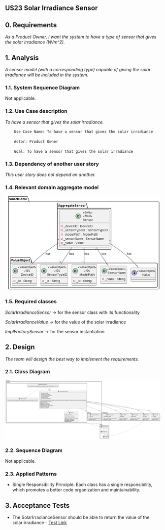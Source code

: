 ## US23 Solar Irradiance Sensor

## 0. Requirements
_As a Product Owner, I want the system to have a type of sensor that gives the solar irradiance (W/m^2)._

## 1. Analysis
_A sensor model (with a corresponding type) capable of giving the solar irradiance will be included in the system._

### 1.1. System Sequence Diagram
Not applicable.

### 1.2. Use Case description
_To have a sensor that gives the solar irradiance._
    
        Use Case Name: To have a sensor that gives the solar irradiance
    
        Actor: Product Owner
    
        Goal: To have a sensor that gives the solar irradiance


### 1.3. Dependency of another user story
_This user story does not depend on another._

### 1.4. Relevant domain aggregate model 
![Sensor](../../general/agreggateModels/Sensor.png)

### 1.5. Required classes
_SolarIrradianceSensor_ -> for the sensor class with its functionality

_SolarIrradianceValue_ -> for the value of the solar irradiance

_ImplFactorySensor_ -> for the sensor instantiation


## 2. Design
_The team will design the best way to implement the requirements._
### 2.1. Class Diagram
![ClassDiagram](artifacts/US23CD.png)
### 2.2. Sequence Diagram
Not applicable.
### 2.3. Applied Patterns
- Single Responsibility Principle: Each class has a single responsibility, which promotes a better code organization 
and maintainability.

## 3. Acceptance Tests

- The SolarIrradianceSensor should be able to return the value of the solar irradiance - [Test Link](../../../test/java/SmartHomeDDD/domain/Sensor/SolarIrradianceSensorTest.java#L243)